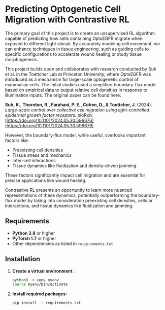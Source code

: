 # Predicting Optogenetic Cell Migration with Contrastive RL

The primary goal of this project is to create an unsupervised RL algorithm capable of predicting how cells containing OptoEGFR migrate when exposed to different light stimuli. By accurately modeling cell movement, we can enhance techniques in tissue engineering, such as guiding cells to specific configurations to accelerate wound healing or study tissue morphogenesis.

This project builds upon and collaborates with research conducted by Suh et al. in the Toettcher Lab at Princeton University, where OptoEGFR was introduced as a mechanism for large-scale optogenetic control of mammalian cells. The initial studies used a simplified boundary-flux model based on empirical data to output relative cell densities in response to illumination inputs. The original paper can be found here:

**Suh, K., Thornton, R., Farahani, P. E., Cohen, D., & Toettcher, J.** (2024). *Large-scale control over collective cell migration using light-controlled epidermal growth factor receptors*. bioRxiv. [https://doi.org/10.1101/2024.05.30.596676](https://doi.org/10.1101/2024.05.30.596676)

However, the boundary-flux model, while useful, overlooks important factors like:

- Preexisting cell densities
- Tissue stress and mechanics
- Inter-cell interactions
- Tissue dynamics like fluidization and density-driven jamming

These factors significantly impact cell migration and are essential for precise applications like wound healing.

Contrastive RL presents an opportunity to learn more nuanced representations of these dynamics, potentially outperforming the boundary-flux model by taking into consideration preexisting cell densities, cellular interactions, and tissue dynamics like fluidization and jamming.

## Requirements

- **Python 3.8** or higher
- **PyTorch 1.7** or higher
- Other dependencies as listed in `requirements.txt`

## Installation

1. **Create a virtual environment :**

   ```bash
   python3 -m venv myenv
   source myenv/bin/activate
   ```

2. **Install required packages:**

   ```bash
   pip install -r requirements.txt
   ```
